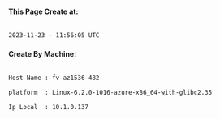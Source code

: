 
   
#### This Page Create at:

```bash

2023-11-23 - 11:56:05 UTC

```

#### Create By Machine:

```bash

Host Name : fv-az1536-482

platform  : Linux-6.2.0-1016-azure-x86_64-with-glibc2.35

Ip Local  : 10.1.0.137

```


